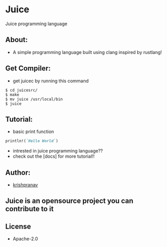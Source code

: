 # Juice
Juice programming language

## About:
- A simple programming language built using clang inspired by rustlang!

## Get Compiler:
- get juicec by running this command
```
$ cd juicesrc/
$ make
$ mv juice /usr/local/bin
$ juice
```

## Tutorial:
- basic print function
```ruby
println!(`Hello World`)
```

- intrested in juice programming language??
- check out the [docs] for more tutorial!!

## Author:
- [krishpranav](https://github.com/krishpranav)

## Juice is an opensource project you can contribute to it

## License
- Apache-2.0